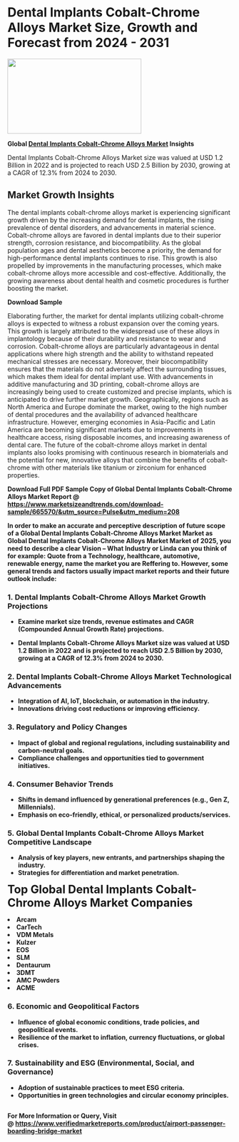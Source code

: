 <H1>Dental Implants Cobalt-Chrome Alloys Market Size, Growth and Forecast from 2024 - 2031</H1><img class="aligncenter size-medium wp-image-584254" src="https://thirdeyenews.in/wp-content/uploads/2024/09/Global-Market-Research-300x168.jpeg" alt="" width="300" height="168" /><p><strong>Global&nbsp;<a href="https://www.marketsizeandtrends.com/download-sample/665570/&amp;utm_source=Pulse&amp;utm_medium=208">Dental Implants Cobalt-Chrome Alloys Market</a> Insights</strong></p><p>Dental Implants Cobalt-Chrome Alloys Market size was valued at USD 1.2 Billion in 2022 and is projected to reach USD 2.5 Billion by 2030, growing at a CAGR of 12.3% from 2024 to 2030.</p><p><h2>Market Growth Insights</h2> <p>The dental implants cobalt-chrome alloys market is experiencing significant growth driven by the increasing demand for dental implants, the rising prevalence of dental disorders, and advancements in material science. Cobalt-chrome alloys are favored in dental implants due to their superior strength, corrosion resistance, and biocompatibility. As the global population ages and dental aesthetics become a priority, the demand for high-performance dental implants continues to rise. This growth is also propelled by improvements in the manufacturing processes, which make cobalt-chrome alloys more accessible and cost-effective. Additionally, the growing awareness about dental health and cosmetic procedures is further boosting the market.</p> <p><strong>Download Sample</strong></p> <p>Elaborating further, the market for dental implants utilizing cobalt-chrome alloys is expected to witness a robust expansion over the coming years. This growth is largely attributed to the widespread use of these alloys in implantology because of their durability and resistance to wear and corrosion. Cobalt-chrome alloys are particularly advantageous in dental applications where high strength and the ability to withstand repeated mechanical stresses are necessary. Moreover, their biocompatibility ensures that the materials do not adversely affect the surrounding tissues, which makes them ideal for dental implant use. With advancements in additive manufacturing and 3D printing, cobalt-chrome alloys are increasingly being used to create customized and precise implants, which is anticipated to drive further market growth. Geographically, regions such as North America and Europe dominate the market, owing to the high number of dental procedures and the availability of advanced healthcare infrastructure. However, emerging economies in Asia-Pacific and Latin America are becoming significant markets due to improvements in healthcare access, rising disposable incomes, and increasing awareness of dental care. The future of the cobalt-chrome alloys market in dental implants also looks promising with continuous research in biomaterials and the potential for new, innovative alloys that combine the benefits of cobalt-chrome with other materials like titanium or zirconium for enhanced properties.</p> <p><strong></p><p><span class=""><strong>Download Full PDF Sample Copy of Global Dental Implants Cobalt-Chrome Alloys Market Report</strong> @ <a href="https://www.marketsizeandtrends.com/download-sample/665570/&amp;utm_source=Pulse&amp;utm_medium=208" target="_blank">https://www.marketsizeandtrends.com/download-sample/665570/&amp;utm_source=Pulse&amp;utm_medium=208</a></span></p><p>In order to make an accurate and perceptive description of future scope of a Global&nbsp;Dental Implants Cobalt-Chrome Alloys Market Market as Global&nbsp;Dental Implants Cobalt-Chrome Alloys Market Market of 2025, you need to describe a clear Vision &ndash; What Industry or Linda can you think of for example: Quote from a Technology, healthcare, automotive, renewable energy, name the market you are Reffering to. However, some general trends and factors usually impact market reports and their future outlook include:</p><h3>1.&nbsp;<strong>Dental Implants Cobalt-Chrome Alloys Market Growth Projections</strong></h3><ul><li>Examine market size trends, revenue estimates and CAGR (Compounded Annual Growth Rate) projections.</li><li><p>Dental Implants Cobalt-Chrome Alloys Market size was valued at USD 1.2 Billion in 2022 and is projected to reach USD 2.5 Billion by 2030, growing at a CAGR of 12.3% from 2024 to 2030.</p></li></ul><h3>2.&nbsp;<strong>Dental Implants Cobalt-Chrome Alloys Market Technological Advancements</strong></h3><ul><li>Integration of AI, IoT, blockchain, or automation in the industry.</li><li>Innovations driving cost reductions or improving efficiency.</li></ul><h3>3.&nbsp;<strong>Regulatory and Policy Changes</strong></h3><ul><li>Impact of global and regional regulations, including sustainability and carbon-neutral goals.</li><li>Compliance challenges and opportunities tied to government initiatives.</li></ul><h3>4.&nbsp;<strong>Consumer Behavior Trends</strong></h3><ul><li>Shifts in demand influenced by generational preferences (e.g., Gen Z, Millennials).</li><li>Emphasis on eco-friendly, ethical, or personalized products/services.</li></ul><h3>5.&nbsp;<strong>Global Dental Implants Cobalt-Chrome Alloys Market Competitive Landscape</strong></h3><ul><li>Analysis of key players, new entrants, and partnerships shaping the industry.</li><li>Strategies for differentiation and market penetration.</li></ul><p data-pm-slice="1 1 []"><span style="color: inherit; font-family: inherit; font-size: 25px;">Top Global Dental Implants Cobalt-Chrome Alloys Market Companies</span></p><div class="" data-test-id=""><p><li>Arcam</li><li> CarTech</li><li> VDM Metals</li><li> Kulzer</li><li> EOS</li><li> SLM</li><li> Dentaurum</li><li> 3DMT</li><li> AMC Powders</li><li> ACME</li></p></div><h3>6.&nbsp;<strong>Economic and Geopolitical Factors</strong></h3><ul><li>Influence of global economic conditions, trade policies, and geopolitical events.</li><li>Resilience of the market to inflation, currency fluctuations, or global crises.</li></ul><h3>7.&nbsp;<strong>Sustainability and ESG (Environmental, Social, and Governance)</strong></h3><ul><li>Adoption of sustainable practices to meet ESG criteria.</li><li>Opportunities in green technologies and circular economy principles.</li></ul><h2><strong style="font-size: 14px;">For More Information or Query, Visit @&nbsp;</strong><a style="background-color: #ffffff; font-size: 14px;" href="https://www.marketsizeandtrends.com/report/dental-implants-cobalt-chrome-alloys-market/" target="_blank">https://www.verifiedmarketreports.com/product/airport-passenger-boarding-bridge-market</a></h2>
